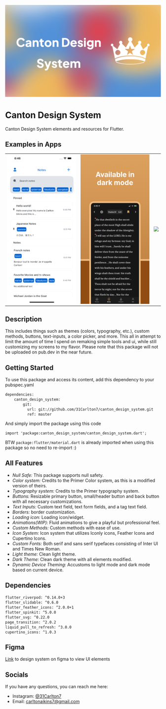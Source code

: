 <img src="https://github.com/31Carlton7/canton_ui/blob/master/lib/assets/main_visual.png"> </img>

# Canton Design System

Canton Design System elements and resources for Flutter.

## Examples in Apps

<table> 
  <tr>
    <td> 
      <img width="250" src="https://github.com/31Carlton7/canton_ui/blob/master/lib/assets/iphone_1.png"> </img>
    </td>
    <td>
      <img width="250" src="https://github.com/31Carlton7/canton_ui/blob/master/lib/assets/iphone_7.png"> 
  </img> 
    </td>
    <td> 
        <img width="250" src="https://github.com/31Carlton7/canton_ui/blob/master/lib/assets/demo.gif"> 
  </img>
    </td>
  </tr>
</table>

## Description

This includes things such as themes (colors, typography, etc.), custom methods, buttons, text-inputs, a color picker, and more. This all in attempt to limit the amount of time I spend on remaking simple tools and ui, while still customizing my screens to my flavor. Please note that this package will not be uploaded on pub.dev in the near future.

## Getting Started

To use this package and access its content, add this dependency to your pubspec.yaml

```
dependencies:
    canton_design_system:
        git:
          url: git://github.com/31Carlton7/canton_design_system.git
          ref: master
```

And simply import the package using this code

```
import 'package:canton_design_system/canton_design_system.dart';
```

BTW `package:flutter/material.dart` is already imported when using this package so no need to re-import :)

## All Features

- _Null Safe:_ This package supports null safety.
- _Color system:_ Credits to the Primer Color system, as this is a modified version of theirs.
- _Typography system:_ Credits to the Primer typography system.
- _Buttons:_ Resizable primary button, small/header button and back button with all necessary customizations.
- _Text Inputs:_ Custom text field, text form fields, and a tag text field.
- _Borders:_ border customization.
- _Loading icon:_ Loading icon/widget.
- _Animations(WIP):_ Fluid animations to give a playful but professional feel.
- _Custom Methods:_ Custom methods with ease of use.
- _Icon System:_ Icon system that utilizes Iconly icons, Feather Icons and Cupertino Icons.
- _Custom Fonts:_ Both serif and sans serif typefaces consisting of Inter UI and Times New Roman.
- _Light theme:_ Clean light theme.
- _Dark Theme:_ Clean dark theme with all elements modified.
- _Dynamic Device Theming_: Accustoms to light mode and dark mode based on current device.

## Dependencies

```
flutter_riverpod: ^0.14.0+3
flutter_slidable: ^0.6.0
flutter_feather_icons: ^2.0.0+1
flutter_spinkit: ^5.0.0
flutter_svg: ^0.22.0
page_transition: ^2.0.2
liquid_pull_to_refresh: ^3.0.0
cupertino_icons: ^1.0.3
```

## Figma

[Link](https://www.figma.com/file/2CqQmmBKSA8f0fvrzsHNO7/Canton-Design-System?node-id=405%3A515) to design system on figma to view UI elements

## Socials

If you have any questions, you can reach me here:

- Instagram: [@31Carlton7](https://www.instagram.com/31carlton7/)
- Email: carltonaikins7@gmail.com
